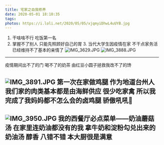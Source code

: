 ```yaml
---
title: 宅家之自我修养
date: 2020-05-01 18:10:35
tags:
photos: https://i.loli.net/2020/05/05/xjqmyiDhwL4uUYB.jpg
---
```


1. 干啥啥不行 吃饭第一名
  2.  掌握不了别人 只能先照顾好自己的胃
    3.  当代大学生因疫情在家 不干点家务活已经维持不了基本的亲情了
![IMG_3629.JPG](https://i.loli.net/2020/05/05/xjqmyiDhwL4uUYB.jpg)
![IMG_3888.JPG](https://i.loli.net/2020/05/05/2bBgDw9lqCWyKMe.jpg)
-----
疫情期间出不了的门
喝不了的奶茶
由红豆小圆子拯救我改不了的馋

![IMG_3891.JPG](https://i.loli.net/2020/05/05/M2uPAGfavjdt6mU.jpg)
第一次在家做鸡腿
作为地道台州人
我们家的肉类基本都是由海鲜供应 很少吃家禽
所以我完成了我妈妈都不怎么会的卤鸡腿
骄傲吼吼🐒
----


![IMG_3950.JPG](https://i.loli.net/2020/05/05/khOsrg47T1ljMFJ.jpg)
我的西餐厅必点菜单——奶油蘑菇汤
在家里连奶油都没有的我
拿牛奶和淀粉勾兑出来的奶油汤
醇香
八错不错
本大厨很是满意
-----
